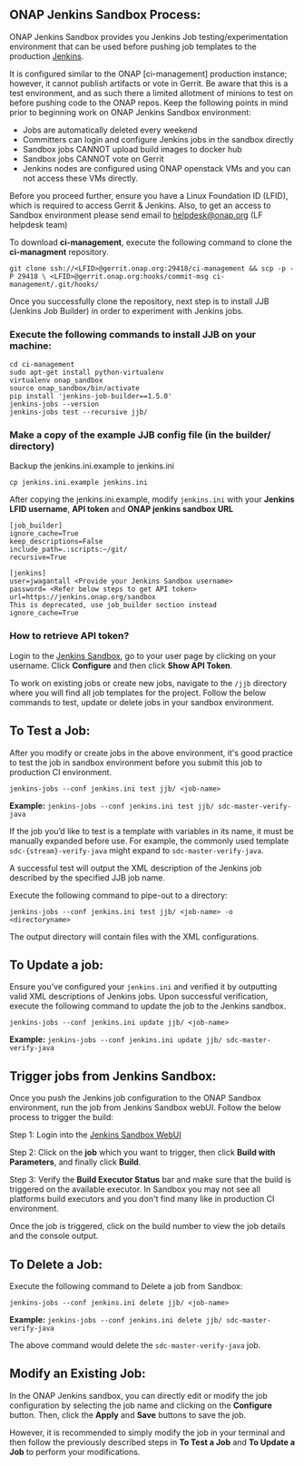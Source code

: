 ## ONAP Jenkins Sandbox Process:

ONAP Jenkins Sandbox provides you Jenkins Job testing/experimentation environment
that can be used before pushing job templates to the production
[Jenkins](https://jenkins.onap.org).

It is configured similar to the ONAP [ci-management] production instance;
however, it cannot publish artifacts or vote in Gerrit. Be aware that this is a
test environment, and as such there a limited allotment of minions to test on
before pushing code to the ONAP repos.
Keep the following points in mind prior to beginning work on ONAP Jenkins Sandbox
environment:

- Jobs are automatically deleted every weekend
- Committers can login and configure Jenkins jobs in the sandbox directly
- Sandbox jobs CANNOT upload build images to docker hub
- Sandbox jobs CANNOT vote on Gerrit
- Jenkins nodes are configured using ONAP openstack VMs and you can not access
  these VMs directly.

Before you proceed further, ensure you have a Linux Foundation ID (LFID), which is
required to access Gerrit & Jenkins. Also, to get an access to Sandbox environment
please send email to helpdesk@onap.org (LF helpdesk team)

To download **ci-management**, execute the following command to clone the
**ci-managment** repository.

`git clone ssh://<LFID>@gerrit.onap.org:29418/ci-management && scp -p -P 29418 \
<LFID>@gerrit.onap.org:hooks/commit-msg ci-management/.git/hooks/`

Once you successfully clone the repository, next step is to install JJB
(Jenkins Job Builder) in order to experiment with Jenkins jobs.

### Execute the following commands to install JJB on your machine:

```
cd ci-management
sudo apt-get install python-virtualenv
virtualenv onap_sandbox
source onap_sandbox/bin/activate
pip install 'jenkins-job-builder==1.5.0'
jenkins-jobs --version
jenkins-jobs test --recursive jjb/
```

### Make a copy of the example JJB config file (in the builder/ directory)

Backup the jenkins.ini.example to jenkins.ini

`cp jenkins.ini.example jenkins.ini`

After copying the jenkins.ini.example, modify `jenkins.ini` with your
**Jenkins LFID username**, **API token** and **ONAP jenkins sandbox URL**

```
[job_builder]
ignore_cache=True
keep_descriptions=False
include_path=.:scripts:~/git/
recursive=True

[jenkins]
user=jwagantall <Provide your Jenkins Sandbox username>
password= <Refer below steps to get API token>
url=https://jenkins.onap.org/sandbox
This is deprecated, use job_builder section instead
ignore_cache=True
```
### How to retrieve API token?
Login to the [Jenkins Sandbox](https://jenkins.onap.org/sandbox/), go to your user
page by clicking on your username. Click **Configure** and then click **Show API Token**.

To work on existing jobs or create new jobs, navigate to the `/jjb` directory where you
will find all job templates for the project.  Follow the below commands to test,
update or delete jobs in your sandbox environment.

## To Test a Job:

After you modify or create jobs in the above environment, it's good practice
to test the job in sandbox environment before you submit this job to production CI environment.

`jenkins-jobs --conf jenkins.ini test jjb/ <job-name>`

**Example:** `jenkins-jobs --conf jenkins.ini test jjb/ sdc-master-verify-java`

If the job you’d like to test is a template with variables in its name, it must be
manually expanded before use. For example, the commonly used template `sdc-{stream}-verify-java`
might expand to `sdc-master-verify-java`.

A successful test will output the XML description of the Jenkins job described by the
specified JJB job name.

Execute the following command to pipe-out to a directory:

`jenkins-jobs --conf jenkins.ini test jjb/ <job-name> -o <directoryname>`

The output directory will contain files with the XML configurations.

## To Update a job:

Ensure you’ve configured your `jenkins.ini` and verified it by
outputting valid XML descriptions of Jenkins jobs. Upon successful
verification, execute the following command to update the job to the
Jenkins sandbox.

`jenkins-jobs --conf jenkins.ini update jjb/ <job-name>`

**Example:** `jenkins-jobs --conf jenkins.ini update jjb/ sdc-master-verify-java`

## Trigger jobs from Jenkins Sandbox:

Once you push the Jenkins job configuration to the ONAP Sandbox environment,
run the job from Jenkins Sandbox webUI. Follow the below process to trigger the build:

Step 1: Login into the [Jenkins Sandbox WebUI](https://jenkins.onap.org/sandbox/)

Step 2: Click on the **job** which you want to trigger, then click
**Build with Parameters**, and finally click **Build**.

Step 3: Verify the **Build Executor Status** bar and make sure that the build is triggered
on the available executor. In Sandbox you may not see all platforms build executors and
you don't find many like in production CI environment.

Once the job is triggered, click on the build number to view the job
details and the console output.

## To Delete a Job:

Execute the following command to Delete a job from Sandbox:

`jenkins-jobs --conf jenkins.ini delete jjb/ <job-name>`

**Example:** `jenkins-jobs --conf jenkins.ini delete jjb/ sdc-master-verify-java`

The above command would delete the `sdc-master-verify-java` job.

## Modify an Existing Job:

In the ONAP Jenkins sandbox, you can directly edit or modify the job configuration
by selecting the job name and clicking on the **Configure** button. Then, click the
**Apply** and **Save** buttons to save the job.

However, it is recommended to simply modify the job in your terminal and then follow
the previously described steps in **To Test a Job** and **To Update a Job** to perform
your modifications.
